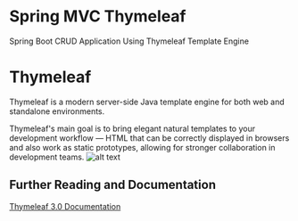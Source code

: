 # Spring MVC Thymeleaf
Spring Boot CRUD Application Using Thymeleaf Template Engine

# Thymeleaf

Thymeleaf is a modern server-side Java template engine for both web and standalone environments.

Thymeleaf's main goal is to bring elegant natural templates to your development workflow — HTML that can be correctly displayed in browsers and also work as static prototypes, allowing for stronger collaboration in development teams.
![alt text](https://s1.o7planning.com/fr/11545/images/10858756.png)


## Further Reading and Documentation

[Thymeleaf 3.0 Documentation](https://www.thymeleaf.org/doc/tutorials/3.0/usingthymeleaf.html)
